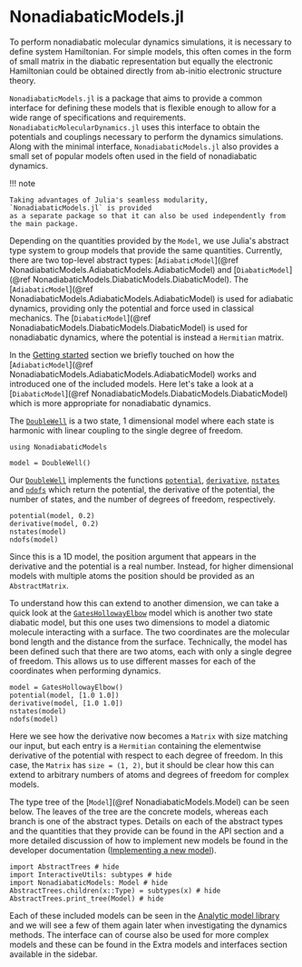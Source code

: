 # NonadiabaticModels.jl

To perform nonadiabatic molecular dynamics simulations, it is necessary to define
system Hamiltonian.
For simple models, this often comes in the form of small matrix in the diabatic
representation but equally the electronic Hamiltonian could be obtained directly
from ab-initio electronic structure theory.

`NonadiabaticModels.jl` is a package that aims to provide a common interface
for defining these models that is flexible enough to allow for a wide range
of specifications and requirements.
`NonadiabaticMolecularDynamics.jl` uses this interface to obtain the potentials
and couplings necessary to perform the dynamics simulations.
Along with the minimal interface, `NonadiabaticModels.jl` also provides a small
set of popular models often used in the field of nonadiabatic dynamics.

!!! note

    Taking advantages of Julia's seamless modularity, `NonadiabaticModels.jl` is provided
    as a separate package so that it can also be used independently from the main package.

Depending on the quantities provided by the `Model`, we use Julia's abstract type system
to group models that provide the same quantities.
Currently, there are two top-level abstract types: [`AdiabaticModel`](@ref NonadiabaticModels.AdiabaticModels.AdiabaticModel)
and [`DiabaticModel`](@ref NonadiabaticModels.DiabaticModels.DiabaticModel).
The [`AdiabaticModel`](@ref NonadiabaticModels.AdiabaticModels.AdiabaticModel)
is used for adiabatic dynamics, providing only the potential
and force used in classical mechanics.
The [`DiabaticModel`](@ref NonadiabaticModels.DiabaticModels.DiabaticModel) is used for nonadiabatic dynamics, 
where the potential is instead a `Hermitian` matrix.

In the [Getting started](@ref) section we briefly touched on how the
[`AdiabaticModel`](@ref NonadiabaticModels.AdiabaticModels.AdiabaticModel)
works and introduced one of the included models.
Here let's take a look at a [`DiabaticModel`](@ref NonadiabaticModels.DiabaticModels.DiabaticModel)
which is more appropriate for nonadiabatic dynamics.

The [`DoubleWell`](@ref) is a two state, 1 dimensional model where each state is harmonic
with linear coupling to the single degree of freedom.

```@example diabaticmodel
using NonadiabaticModels

model = DoubleWell()
```

Our [`DoubleWell`](@ref) implements the functions [`potential`](@ref), [`derivative`](@ref),
[`nstates`](@ref) and [`ndofs`](@ref)
which return the potential, the derivative of the potential, the number of states,
and the number of degrees of freedom, respectively.

```@repl diabaticmodel
potential(model, 0.2)
derivative(model, 0.2)
nstates(model)
ndofs(model)
```

Since this is a 1D model, the position argument that appears in the derivative and the potential
is a real number.
Instead, for higher dimensional models with multiple atoms the position should be provided as
an `AbstractMatrix`.

To understand how this can extend to another dimension, we can take a quick look at the
[`GatesHollowayElbow`](@ref) model which is another two state diabatic model, but this
one uses two dimensions to model a diatomic molecule interacting with a surface.
The two coordinates are the molecular bond length and the distance from the surface.
Technically, the model has been defined such that there are two atoms, each with only a
single degree of freedom.
This allows us to use different masses for each of the coordinates when performing dynamics.

```@repl diabaticmodel
model = GatesHollowayElbow()
potential(model, [1.0 1.0])
derivative(model, [1.0 1.0])
nstates(model)
ndofs(model)
```

Here we see how the derivative now becomes a `Matrix` with size matching our input,
but each entry is a `Hermitian` containing the elementwise derivative of the potential
with respect to each degree of freedom.
In this case, the `Matrix` has `size = (1, 2)`, but it should be clear how this can extend
to arbitrary numbers of atoms and degrees of freedom for complex models.

The type tree of the [`Model`](@ref NonadiabaticModels.Model) can be seen below.
The leaves of the tree are the concrete models, whereas each branch is one of the abstract types.
Details on each of the abstract types and the quantities that they provide can be found in
the API section and a more detailed discussion of how
to implement new models be found in the developer documentation ([Implementing a new model](@ref)).

```@example
import AbstractTrees # hide
import InteractiveUtils: subtypes # hide
import NonadiabaticModels: Model # hide
AbstractTrees.children(x::Type) = subtypes(x) # hide
AbstractTrees.print_tree(Model) # hide
```

Each of these included models can be seen in the [Analytic model library](@ref) and
we will see a few of them again later when investigating the dynamics methods.
The interface can of course also be used for more complex models and these can be found
in the Extra models and interfaces section available in the sidebar.
